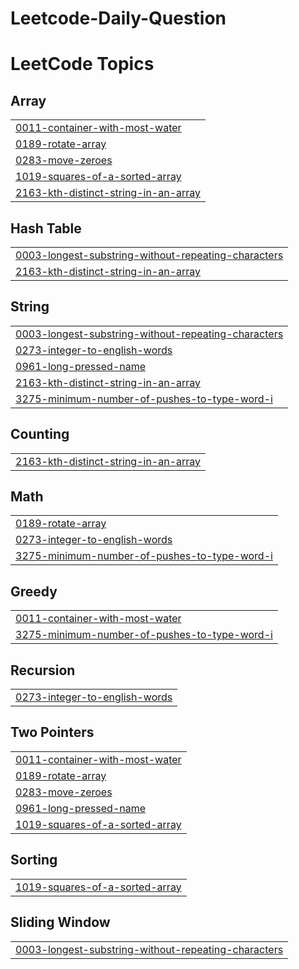 # Leetcode-Daily-Question
<!---LeetCode Topics Start-->
# LeetCode Topics
## Array
|  |
| ------- |
| [0011-container-with-most-water](https://github.com/nadeemasgar/Leetcode-Daily-Question/tree/master/0011-container-with-most-water) |
| [0189-rotate-array](https://github.com/nadeemasgar/Leetcode-Daily-Question/tree/master/0189-rotate-array) |
| [0283-move-zeroes](https://github.com/nadeemasgar/Leetcode-Daily-Question/tree/master/0283-move-zeroes) |
| [1019-squares-of-a-sorted-array](https://github.com/nadeemasgar/Leetcode-Daily-Question/tree/master/1019-squares-of-a-sorted-array) |
| [2163-kth-distinct-string-in-an-array](https://github.com/nadeemasgar/Leetcode-Daily-Question/tree/master/2163-kth-distinct-string-in-an-array) |
## Hash Table
|  |
| ------- |
| [0003-longest-substring-without-repeating-characters](https://github.com/nadeemasgar/Leetcode-Daily-Question/tree/master/0003-longest-substring-without-repeating-characters) |
| [2163-kth-distinct-string-in-an-array](https://github.com/nadeemasgar/Leetcode-Daily-Question/tree/master/2163-kth-distinct-string-in-an-array) |
## String
|  |
| ------- |
| [0003-longest-substring-without-repeating-characters](https://github.com/nadeemasgar/Leetcode-Daily-Question/tree/master/0003-longest-substring-without-repeating-characters) |
| [0273-integer-to-english-words](https://github.com/nadeemasgar/Leetcode-Daily-Question/tree/master/0273-integer-to-english-words) |
| [0961-long-pressed-name](https://github.com/nadeemasgar/Leetcode-Daily-Question/tree/master/0961-long-pressed-name) |
| [2163-kth-distinct-string-in-an-array](https://github.com/nadeemasgar/Leetcode-Daily-Question/tree/master/2163-kth-distinct-string-in-an-array) |
| [3275-minimum-number-of-pushes-to-type-word-i](https://github.com/nadeemasgar/Leetcode-Daily-Question/tree/master/3275-minimum-number-of-pushes-to-type-word-i) |
## Counting
|  |
| ------- |
| [2163-kth-distinct-string-in-an-array](https://github.com/nadeemasgar/Leetcode-Daily-Question/tree/master/2163-kth-distinct-string-in-an-array) |
## Math
|  |
| ------- |
| [0189-rotate-array](https://github.com/nadeemasgar/Leetcode-Daily-Question/tree/master/0189-rotate-array) |
| [0273-integer-to-english-words](https://github.com/nadeemasgar/Leetcode-Daily-Question/tree/master/0273-integer-to-english-words) |
| [3275-minimum-number-of-pushes-to-type-word-i](https://github.com/nadeemasgar/Leetcode-Daily-Question/tree/master/3275-minimum-number-of-pushes-to-type-word-i) |
## Greedy
|  |
| ------- |
| [0011-container-with-most-water](https://github.com/nadeemasgar/Leetcode-Daily-Question/tree/master/0011-container-with-most-water) |
| [3275-minimum-number-of-pushes-to-type-word-i](https://github.com/nadeemasgar/Leetcode-Daily-Question/tree/master/3275-minimum-number-of-pushes-to-type-word-i) |
## Recursion
|  |
| ------- |
| [0273-integer-to-english-words](https://github.com/nadeemasgar/Leetcode-Daily-Question/tree/master/0273-integer-to-english-words) |
## Two Pointers
|  |
| ------- |
| [0011-container-with-most-water](https://github.com/nadeemasgar/Leetcode-Daily-Question/tree/master/0011-container-with-most-water) |
| [0189-rotate-array](https://github.com/nadeemasgar/Leetcode-Daily-Question/tree/master/0189-rotate-array) |
| [0283-move-zeroes](https://github.com/nadeemasgar/Leetcode-Daily-Question/tree/master/0283-move-zeroes) |
| [0961-long-pressed-name](https://github.com/nadeemasgar/Leetcode-Daily-Question/tree/master/0961-long-pressed-name) |
| [1019-squares-of-a-sorted-array](https://github.com/nadeemasgar/Leetcode-Daily-Question/tree/master/1019-squares-of-a-sorted-array) |
## Sorting
|  |
| ------- |
| [1019-squares-of-a-sorted-array](https://github.com/nadeemasgar/Leetcode-Daily-Question/tree/master/1019-squares-of-a-sorted-array) |
## Sliding Window
|  |
| ------- |
| [0003-longest-substring-without-repeating-characters](https://github.com/nadeemasgar/Leetcode-Daily-Question/tree/master/0003-longest-substring-without-repeating-characters) |
<!---LeetCode Topics End-->